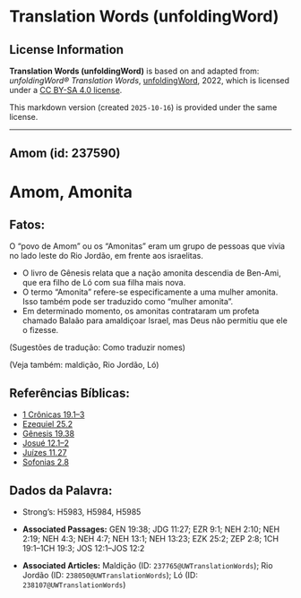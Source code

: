 # Translation Words (unfoldingWord)

## License Information

**Translation Words (unfoldingWord)** is based on and adapted from: _unfoldingWord® Translation Words_, [unfoldingWord](https://unfoldingword.org/utw), 2022, which is licensed under a [CC BY-SA 4.0 license](https://creativecommons.org/licenses/by-sa/4.0/legalcode.en).

This markdown version (created `2025-10-16`) is provided under the same license.



--------------------------------

## Amom (id: 237590)

Amom, Amonita
=============

Fatos:
------

O “povo de Amom” ou os “Amonitas” eram um grupo de pessoas que vivia no lado leste do Rio Jordão, em frente aos israelitas.

* O livro de Gênesis relata que a nação amonita descendia de Ben\-Ami, que era filho de Ló com sua filha mais nova.
* O termo “Amonita” refere\-se especificamente a uma mulher amonita. Isso também pode ser traduzido como “mulher amonita”.
* Em determinado momento, os amonitas contrataram um profeta chamado Balaão para amaldiçoar Israel, mas Deus não permitiu que ele o fizesse.

(Sugestões de tradução: Como traduzir nomes)

(Veja também: maldição, Rio Jordão, Ló)

Referências Bíblicas:
---------------------

* [1 Crônicas 19\.1–3](https://ref.ly/1Chr19:1-1Chr19:3)
* [Ezequiel 25\.2](https://ref.ly/Ezek25:2)
* [Gênesis 19\.38](https://ref.ly/Gen19:38)
* [Josué 12\.1–2](https://ref.ly/Josh12:1-Josh12:2)
* [Juízes 11\.27](https://ref.ly/Judg11:27)
* [Sofonias 2\.8](https://ref.ly/Zeph2:8)

Dados da Palavra:
-----------------

* Strong’s: H5983, H5984, H5985

* **Associated Passages:** GEN 19:38; JDG 11:27; EZR 9:1; NEH 2:10; NEH 2:19; NEH 4:3; NEH 4:7; NEH 13:1; NEH 13:23; EZK 25:2; ZEP 2:8; 1CH 19:1–1CH 19:3; JOS 12:1–JOS 12:2
* **Associated Articles:** Maldição (ID: `237765@UWTranslationWords`); Rio Jordão (ID: `238050@UWTranslationWords`); Ló (ID: `238107@UWTranslationWords`)

